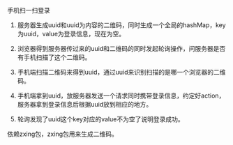 
手机扫一扫登录

1.  服务器生成uuid和uuid为内容的二维码，同时生成一个全局的hashMap，key为uuid，value为登录信息，现在为空。

2.  浏览器得到服务器传过来的uuid和二维码的同时发起轮询操作，问服务器是否有手机扫描了这个二维码。

3.  手机端扫描二维码来得到uuid，通过uuid来识别扫描的是哪一个浏览器的二维码。

4.  手机端拿到uuid，放服务器发送一个请求同时携带登录信息，约定好action，服务器拿到登录信息后根据uuid放到相应的地方。

5.  轮询发现了uuid这个key对应的value不为空了说明登录成功。
 

依赖zxing包，zxing包用来生成二维码。
